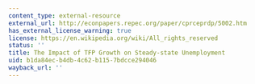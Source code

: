 ```yaml
---
content_type: external-resource
external_url: http://econpapers.repec.org/paper/cprceprdp/5002.htm
has_external_license_warning: true
license: https://en.wikipedia.org/wiki/All_rights_reserved
status: ''
title: The Impact of TFP Growth on Steady-state Unemployment
uid: b1da84ec-b4db-4c62-b115-7bdcce294046
wayback_url: ''
---
```

